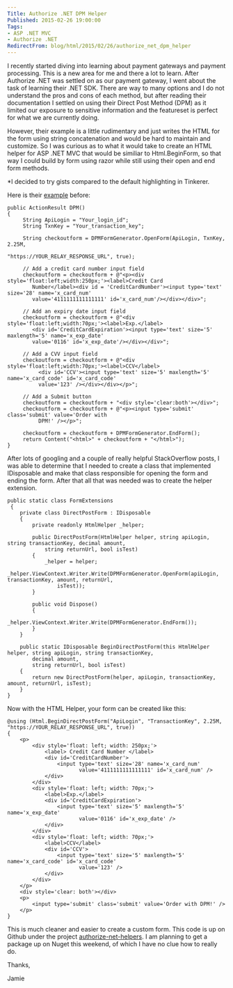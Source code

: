 ```yaml
---
Title: Authorize .NET DPM Helper
Published: 2015-02-26 19:00:00
Tags:
- ASP .NET MVC
- Authorize .NET
RedirectFrom: blog/html/2015/02/26/authorize_net_dpm_helper
---
```


I recently started diving into learning about payment gateways and payment processing. This is a new area for me and there a lot to learn. After Authorize .NET was settled on as our payment gateway, I went about the task of learning their .NET SDK. There are way to many options and I do not understand the pros and cons of each method, but after reading their documentation I settled on using their Direct Post Method (DPM) as it limited our exposure to sensitive information and the featureset is perfect for what we are currently doing.

However, their example is a little rudimentary and just writes the HTML for the form using string concatenation and would be hard to maintain and customize. So I was curious as to what it would take to create an HTML helper for ASP .NET MVC that would be similiar to Html.BeginForm, so that way I could build by form using razor while still using their open and end form methods.

\*I decided to try gists compared to the default highlighting in Tinkerer.

Here is their [example](https://developer.authorize.net/integration/fifteenminutes/csharp/) before:

```
public ActionResult DPM()
{
     String ApiLogin = "Your_login_id";
     String TxnKey = "Your_transaction_key";

     String checkoutform = DPMFormGenerator.OpenForm(ApiLogin, TxnKey, 2.25M,
                                                  "https://YOUR_RELAY_RESPONSE_URL", true);

     // Add a credit card number input field
     checkoutform = checkoutform + @"<p><div style='float:left;width:250px;'><label>Credit Card
        Number</label><div id = 'CreditCardNumber'><input type='text' size='28' name='x_card_num'
        value='4111111111111111' id='x_card_num'/></div></div>";

     // Add an expiry date input field
     checkoutform = checkoutform + @"<div style='float:left;width:70px;'><label>Exp.</label>
        <div id='CreditCardExpiration'><input type='text' size='5' maxlength='5' name='x_exp_date'
        value='0116' id='x_exp_date'/></div></div>";

     // Add a CVV input field
     checkoutform = checkoutform + @"<div style='float:left;width:70px;'><label>CCV</label>
          <div id='CCV'><input type='text' size='5' maxlength='5' name='x_card_code' id='x_card_code'
          value='123' /></div></div></p>";

     // Add a Submit button
     checkoutform = checkoutform + "<div style='clear:both'></div>";
     checkoutform = checkoutform + @"<p><input type='submit' class='submit' value='Order with
          DPM!' /></p>";

     checkoutform = checkoutform + DPMFormGenerator.EndForm();
     return Content("<html>" + checkoutform + "</html>");
}
```

After lots of googling and a couple of really helpful StackOverflow posts, I was able to determine that I needed to create a class that implemented IDisposable and make that class responsible for opening the form and ending the form. After that all that was needed was to create the helper extension.

```
public static class FormExtensions
 {
    private class DirectPostForm : IDisposable
    {
        private readonly HtmlHelper _helper;

        public DirectPostForm(HtmlHelper helper, string apiLogin, string transactionKey, decimal amount,
            string returnUrl, bool isTest)
        {
            _helper = helper;
            _helper.ViewContext.Writer.Write(DPMFormGenerator.OpenForm(apiLogin, transactionKey, amount, returnUrl,
                isTest));
        }

        public void Dispose()
        {
            _helper.ViewContext.Writer.Write(DPMFormGenerator.EndForm());
        }
    }

    public static IDisposable BeginDirectPostForm(this HtmlHelper helper, string apiLogin, string transactionKey,
        decimal amount,
        string returnUrl, bool isTest)
    {
        return new DirectPostForm(helper, apiLogin, transactionKey, amount, returnUrl, isTest);
    }
}
```

Now with the HTML Helper, your form can be created like this:

```
@using (Html.BeginDirectPostForm("ApiLogin", "TransactionKey", 2.25M, "https://YOUR_RELAY_RESPONSE_URL", true))
{
    <p>
        <div style='float: left; width: 250px;'>
            <label> Credit Card Number </label>
            <div id='CreditCardNumber'>
                <input type='text' size='28' name='x_card_num'
                       value='4111111111111111' id='x_card_num' />
            </div>
        </div>
        <div style='float: left; width: 70px;'>
            <label>Exp.</label>
            <div id='CreditCardExpiration'>
                <input type='text' size='5' maxlength='5' name='x_exp_date'
                       value='0116' id='x_exp_date' />
            </div>
        </div>
        <div style='float: left; width: 70px;'>
            <label>CCV</label>
            <div id='CCV'>
                <input type='text' size='5' maxlength='5' name='x_card_code' id='x_card_code'
                       value='123' />
            </div>
        </div>
    </p>
    <div style='clear: both'></div>
    <p>
        <input type='submit' class='submit' value='Order with DPM!' />
    </p>
}
```

This is much cleaner and easier to create a custom form. This code is up on Github under the project [authorize-net-helpers](https://github.com/phillipsj/authorize-net-helpers). I am planning to get a package up on Nuget this weekend, of which I have no clue how to really do.

Thanks,

Jamie